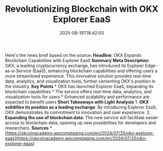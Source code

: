 ﻿---
title: "Revolutionizing Blockchain with OKX Explorer EaaS"
date: "2025-08-19T18:42:03"
category: "Markets"
summary: ""
slug: "revolutionizing blockchain with okx explorer eaas"
source_urls:
  - "https://okcoinacademy.wpcomstaging.com/en/2024/07/25/okx-explorer-eaas"
seo:
  title: "Revolutionizing Blockchain with OKX Explorer EaaS | Hash n Hedge"
  description: ""
  keywords: ["news", "markets", "brief"]
---
Here's the news brief based on the source:  **Headline**: OKX Expands Blockchain Capabilities with Explorer EaaS  **Summary Meta Description**: OKX, a leading cryptocurrency exchange, has introduced its Explorer Edge-as-a-Service (EaaS), enhancing blockchain capabilities and offering users a more streamlined experience. This innovative solution provides real-time data, analytics, and visualization tools, further cementing OKX's position in the industry.  **Key Points**  * OKX has launched Explorer EaaS, expanding its blockchain capabilities * The service offers real-time data, analytics, and visualization tools for users * Enhanced scalability and performance are expected to benefit users  **Short Takeaways with Light Analysis**  1. **OKX solidifies its position as a leading exchange**: By introducing Explorer EaaS, OKX demonstrates its commitment to innovation and user experience. 2. **Expanding the use of blockchain data**: The new service will facilitate easier access to blockchain data, opening up new possibilities for developers and researchers.  **Sources**  * [https://okcoinacademy.wpcomstaging.com/en/2024/07/25/okx-explorer-eaas](https://okcoinacademy.wpcomstaging.com/en/2024/07/25/okx-explorer-eaas) 
